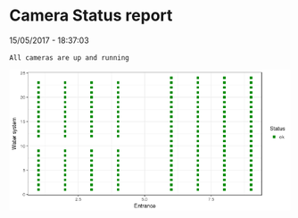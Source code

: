 Camera Status report
================
15/05/2017 - 18:37:03

    All cameras are up and running

![](camreport_files/figure-markdown_github/unnamed-chunk-2-1.png)
